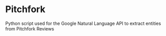 # Pitchfork
Python script used for the Google Natural Language API to extract entities from Pitchfork Reviews
